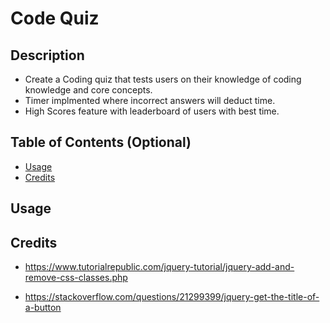 # Code Quiz

## Description

- Create a Coding quiz that tests users on their knowledge of coding knowledge and core concepts.
- Timer implmented where incorrect answers will deduct time. 
- High Scores feature with leaderboard of users with best time. 


## Table of Contents (Optional)

- [Usage](#usage)
- [Credits](#credits)


## Usage


## Credits

- https://www.tutorialrepublic.com/jquery-tutorial/jquery-add-and-remove-css-classes.php

- https://stackoverflow.com/questions/21299399/jquery-get-the-title-of-a-button
